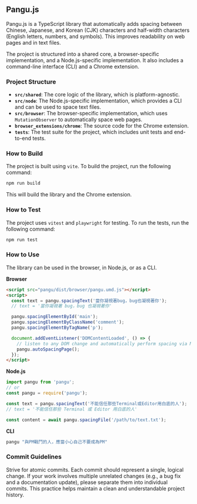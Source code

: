 ## Pangu.js

Pangu.js is a TypeScript library that automatically adds spacing between Chinese, Japanese, and Korean (CJK) characters and half-width characters (English letters, numbers, and symbols). This improves readability on web pages and in text files.

The project is structured into a shared core, a browser-specific implementation, and a Node.js-specific implementation. It also includes a command-line interface (CLI) and a Chrome extension.

### Project Structure

- **`src/shared`**: The core logic of the library, which is platform-agnostic.
- **`src/node`**: The Node.js-specific implementation, which provides a CLI and can be used to space text files.
- **`src/browser`**: The browser-specific implementation, which uses `MutationObserver` to automatically space web pages.
- **`browser_extensions/chrome`**: The source code for the Chrome extension.
- **`tests`**: The test suite for the project, which includes unit tests and end-to-end tests.

### How to Build

The project is built using `vite`. To build the project, run the following command:

```bash
npm run build
```

This will build the library and the Chrome extension.

### How to Test

The project uses `vitest` and `playwright` for testing. To run the tests, run the following command:

```bash
npm run test
```

### How to Use

The library can be used in the browser, in Node.js, or as a CLI.

**Browser**

```html
<script src="pangu/dist/browser/pangu.umd.js"></script>
<script>
  const text = pangu.spacingText('當你凝視著bug，bug也凝視著你');
  // text = '當你凝視著 bug，bug 也凝視著你'

  pangu.spacingElementById('main');
  pangu.spacingElementByClassName('comment');
  pangu.spacingElementByTagName('p');

  document.addEventListener('DOMContentLoaded', () => {
    // listen to any DOM change and automatically perform spacing via MutationObserver()
    pangu.autoSpacingPage();
  });
</script>
```

**Node.js**

```javascript
import pangu from 'pangu';
// or
const pangu = require('pangu');

const text = pangu.spacingText('不能信任那些Terminal或Editor用白底的人');
// text = '不能信任那些 Terminal 或 Editor 用白底的人'

const content = await pangu.spacingFile('/path/to/text.txt');
```

**CLI**

```bash
pangu "與PM戰鬥的人，應當小心自己不要成為PM"
```

### Commit Guidelines

Strive for atomic commits. Each commit should represent a single, logical change. If your work involves multiple unrelated changes (e.g., a bug fix and a documentation update), please separate them into individual commits. This practice helps maintain a clean and understandable project history.